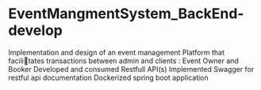 # EventMangmentSystem_BackEnd-develop
 Implementation and design of an event management Platform that facilitates transactions between admin and clients : Event Owner and Booker
 Developed and consumed Restfull API(s)
 Implemented Swagger for restful api documentation
 Dockerized spring boot application
